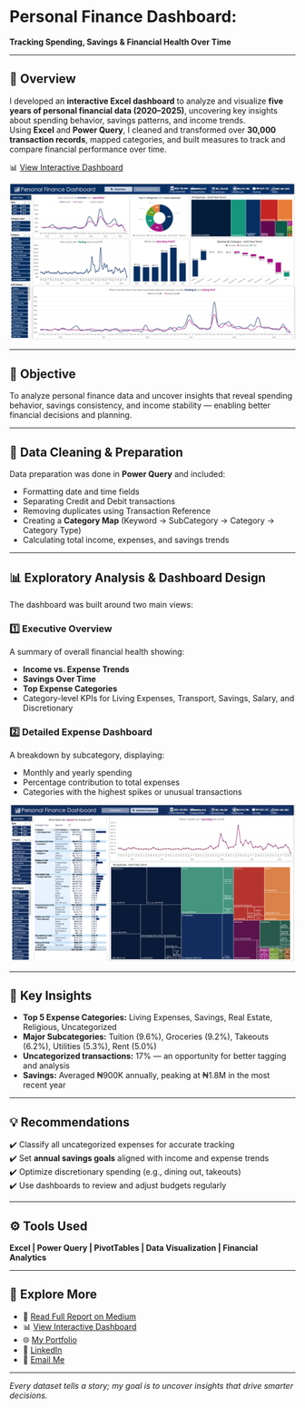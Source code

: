 # Personal Finance Dashboard: 
**Tracking Spending, Savings & Financial Health Over Time**

---

## 📝 Overview  
I developed an **interactive Excel dashboard** to analyze and visualize **five years of personal financial data (2020–2025)**, uncovering key insights about spending behavior, savings patterns, and income trends.  
Using **Excel** and **Power Query**, I cleaned and transformed over **30,000 transaction records**, mapped categories, and built measures to track and compare financial performance over time.

📊 [View Interactive Dashboard](https://1drv.ms/x/c/be9d36ca1f6bb2c6/Ea2zOKyZKyNEmLMlA2QfONIBrE2Xbk1bzIuGHKNGHY17VQ?e=uGAK22) 

![Dashboard](https://raw.githubusercontent.com/SolomonAyuba/personal-finance-analysis-insights/f7a12a18d5784b91595d45f872567c70da4e147c/assets/Personal%20Finance%20Dashboard%20-%20by%20Solomon%20Ayuba.png)

---

## 🎯 Objective  
To analyze personal finance data and uncover insights that reveal spending behavior, savings consistency, and income stability — enabling better financial decisions and planning.

---

## 🧹 Data Cleaning & Preparation  
Data preparation was done in **Power Query** and included:  
- Formatting date and time fields  
- Separating Credit and Debit transactions  
- Removing duplicates using Transaction Reference  
- Creating a **Category Map** (Keyword → SubCategory → Category → Category Type)  
- Calculating total income, expenses, and savings trends  

---

## 📊 Exploratory Analysis & Dashboard Design  

The dashboard was built around two main views:  

### 1️⃣ **Executive Overview**  
A summary of overall financial health showing:  
- **Income vs. Expense Trends**  
- **Savings Over Time**  
- **Top Expense Categories**  
- Category-level KPIs for Living Expenses, Transport, Savings, Salary, and Discretionary  

### 2️⃣ **Detailed Expense Dashboard**  
A breakdown by subcategory, displaying:  
- Monthly and yearly spending  
- Percentage contribution to total expenses  
- Categories with the highest spikes or unusual transactions  

![Dashboard](https://raw.githubusercontent.com/SolomonAyuba/personal-finance-analysis-insights/f7a12a18d5784b91595d45f872567c70da4e147c/assets/Personal%20Finance%20Dashboard(Detailed%20Expense%20Page)%20by%20Solomon%20Ayuba.png)

---

## 🔎 Key Insights  
- **Top 5 Expense Categories:** Living Expenses, Savings, Real Estate, Religious, Uncategorized  
- **Major Subcategories:** Tuition (9.6%), Groceries (9.2%), Takeouts (6.2%), Utilities (5.3%), Rent (5.0%)  
- **Uncategorized transactions:** 17% — an opportunity for better tagging and analysis  
- **Savings:** Averaged ₦900K annually, peaking at ₦1.8M in the most recent year  

---

## 💡 Recommendations  
✔️ Classify all uncategorized expenses for accurate tracking  
✔️ Set **annual savings goals** aligned with income and expense trends  
✔️ Optimize discretionary spending (e.g., dining out, takeouts)  
✔️ Use dashboards to review and adjust budgets regularly  

---

## ⚙️ Tools Used  
**Excel | Power Query | PivotTables | Data Visualization | Financial Analytics**

---

## 🔗 Explore More  
- 📖 [Read Full Report on Medium](https://medium.com/@solomonayubafirst/personal-finance-insights-tracking-spending-savings-and-financial-health-over-time-b9eeaeca8d84)
- 📊 [View Interactive Dashboard](https://1drv.ms/x/c/be9d36ca1f6bb2c6/Ea2zOKyZKyNEmLMlA2QfONIBrE2Xbk1bzIuGHKNGHY17VQ?e=uGAK22)  
- 🌐 [My Portfolio](https://www.datascienceportfol.io/solomonayubafirst)  
- 💼 [LinkedIn](https://www.linkedin.com/in/solomonayuba/)  
- 📧 [Email Me](mailto:solomonayubafirst@gmail.com)

---

*Every dataset tells a story; my goal is to uncover insights that drive smarter decisions.*
